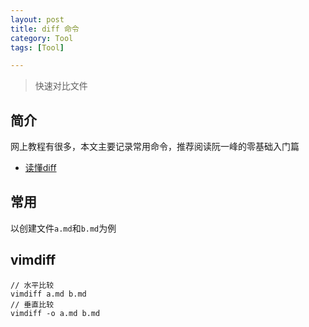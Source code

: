 ```yaml
---
layout: post
title: diff 命令
category: Tool
tags: [Tool]

---
```


> 快速对比文件


## 简介

网上教程有很多，本文主要记录常用命令，推荐阅读阮一峰的零基础入门篇

* [读懂diff](http://www.ruanyifeng.com/blog/2012/08/how_to_read_diff.html)


## 常用

以创建文件`a.md`和`b.md`为例








## vimdiff




```
// 水平比较
vimdiff a.md b.md
// 垂直比较
vimdiff -o a.md b.md
```